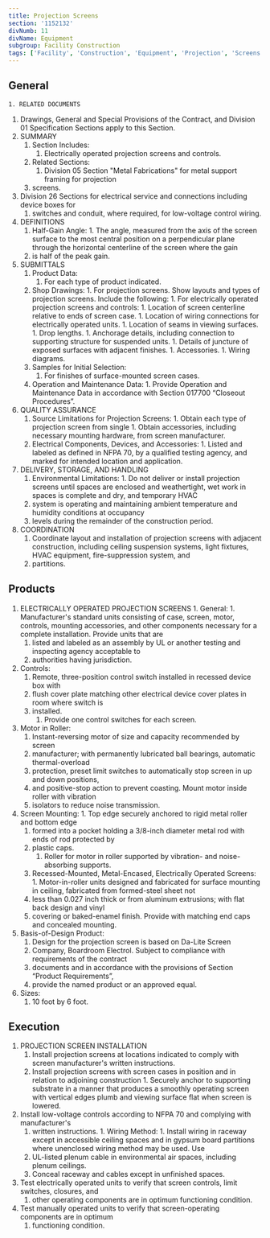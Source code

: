 ```yaml
---
title: Projection Screens
section: '1152132'
divNumb: 11
divName: Equipment
subgroup: Facility Construction
tags: ['Facility', 'Construction', 'Equipment', 'Projection', 'Screens']
---
```


## General

    1. RELATED DOCUMENTS

1. Drawings, General and Special Provisions of the Contract, and Division 01 Specification
   Sections apply to this Section.
1. SUMMARY
   1. Section Includes:
      1. Electrically operated projection screens and controls.
   1. Related Sections:
      1. Division 05 Section "Metal Fabrications" for metal support framing for projection
   1. screens.
1. Division 26 Sections for electrical service and connections including device boxes for
   1. switches and conduit, where required, for low-voltage control wiring.
1. DEFINITIONS
   1. Half-Gain Angle: 1. The angle, measured from the axis of the screen surface to the most central
      position on a perpendicular plane through the horizontal centerline of the screen where the gain
   1. is half of the peak gain.
1. SUBMITTALS
   1. Product Data:
      1. For each type of product indicated.
   1. Shop Drawings: 1. For projection screens. Show layouts and types of projection screens. Include
      the following: 1. For electrically operated projection screens and controls: 1. Location of screen centerline relative to ends of screen case. 1. Location of wiring connections for electrically operated units. 1. Location of seams in viewing surfaces. 1. Drop lengths. 1. Anchorage details, including connection to supporting structure for suspended
      units. 1. Details of juncture of exposed surfaces with adjacent finishes. 1. Accessories. 1. Wiring diagrams.
   1. Samples for Initial Selection:
      1. For finishes of surface-mounted screen cases.
   1. Operation and Maintenance Data: 1. Provide Operation and Maintenance Data in accordance with
      Section 017700 “Closeout Procedures”.
1. QUALITY ASSURANCE
   1. Source Limitations for Projection Screens: 1. Obtain each type of projection screen from single 1. Obtain accessories, including necessary mounting hardware, from screen
      manufacturer.
   1. Electrical Components, Devices, and Accessories: 1. Listed and labeled as defined in NFPA 70,
      by a qualified testing agency, and marked for intended location and application.
1. DELIVERY, STORAGE, AND HANDLING
   1. Environmental Limitations: 1. Do not deliver or install projection screens until spaces are
      enclosed and weathertight, wet work in spaces is complete and dry, and temporary HVAC
   1. system is operating and maintaining ambient temperature and humidity conditions at occupancy
   1. levels during the remainder of the construction period.
1. COORDINATION
   1. Coordinate layout and installation of projection screens with adjacent construction, including
      ceiling suspension systems, light fixtures, HVAC equipment, fire-suppression system, and
   1. partitions.

## Products

1. ELECTRICALLY OPERATED PROJECTION SCREENS 1. General: 1. Manufacturer's standard units consisting of case, screen, motor, controls, mounting
   accessories, and other components necessary for a complete installation. Provide units that are
   1. listed and labeled as an assembly by UL or another testing and inspecting agency acceptable to
   1. authorities having jurisdiction.
1. Controls:
   1. Remote, three-position control switch installed in recessed device box with
   1. flush cover plate matching other electrical device cover plates in room where switch is
   1. installed.
      1. Provide one control switches for each screen.
1. Motor in Roller:
   1. Instant-reversing motor of size and capacity recommended by screen
   1. manufacturer; with permanently lubricated ball bearings, automatic thermal-overload
   1. protection, preset limit switches to automatically stop screen in up and down positions,
   1. and positive-stop action to prevent coasting. Mount motor inside roller with vibration
   1. isolators to reduce noise transmission.
1. Screen Mounting: 1. Top edge securely anchored to rigid metal roller and bottom edge
   1. formed into a pocket holding a 3/8-inch diameter metal rod with ends of rod protected by
   1. plastic caps.
      1. Roller for motor in roller supported by vibration- and noise-absorbing supports.
   1. Recessed-Mounted, Metal-Encased, Electrically Operated Screens: 1. Motor-in-roller units
      designed and fabricated for surface mounting in ceiling, fabricated from formed-steel sheet not
   1. less than 0.027 inch thick or from aluminum extrusions; with flat back design and vinyl
   1. covering or baked-enamel finish. Provide with matching end caps and concealed mounting.
1. Basis-of-Design Product:
   1. Design for the projection screen is based on Da-Lite Screen
   1. Company, Boardroom Electrol. Subject to compliance with requirements of the contract
   1. documents and in accordance with the provisions of Section “Product Requirements”,
   1. provide the named product or an approved equal.
1. Sizes:
   1. 10 foot by 6 foot.

## Execution

1. PROJECTION SCREEN INSTALLATION
   1. Install projection screens at locations indicated to comply with screen manufacturer's written
      instructions.
   1. Install projection screens with screen cases in position and in relation to adjoining construction 1. Securely anchor to supporting substrate in a manner that produces a smoothly
      operating screen with vertical edges plumb and viewing surface flat when screen is lowered.
1. Install low-voltage controls according to NFPA 70 and complying with manufacturer's
   1. written instructions. 1. Wiring Method: 1. Install wiring in raceway except in accessible ceiling spaces and
      in gypsum board partitions where unenclosed wiring method may be used. Use
   1. UL-listed plenum cable in environmental air spaces, including plenum ceilings.
   1. Conceal raceway and cables except in unfinished spaces.
1. Test electrically operated units to verify that screen controls, limit switches, closures, and
   1. other operating components are in optimum functioning condition.
1. Test manually operated units to verify that screen-operating components are in optimum
   1. functioning condition.
